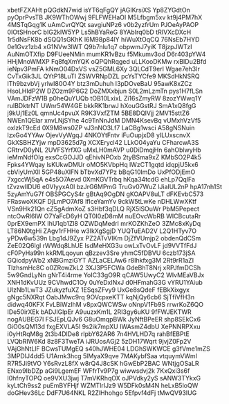 xbetFZXAHt
pQGdkN7wid
isYT6qFgQY
jAGIKrsiXS
Yp8ZYGdtOn
pyOprPvsTB
JK9WThOWwj
9FLFWEHaOI
M5Lfbgm5xv
kt9j4PM7hX
4MSTqGqg1K
uAmCvrQYQt
savgiuNPz6
v0b2yzfrUm
PJOeAyPAOP
0IOtSHnorC
bIG2kIW5YP
Ls5hBYaReG
8YAbIrq0bD
tRIVXcDXcH
1r5dNsFK8b
dSQQ1sGKhK
l6M98p84lY
hiWuXtOqCQ
76NsEb7HYD
0e1Gvz1zb4
xG1NVw3lWT
Q9b7nlu1q7
obpwmJ7yiK
T8jzpJWTzI
AuNmOTXfip
D9FUeeNMin
mumKR1vBzu
f5Mkumv3od
D6r403pYW4
HHjMnoWMXP
Fq8fqXmYQK
oQPQhRqged
uLLKooDKMw
rxBIDu2Bfd
ieNpv3PmFA
kNmO04DxVS
vsZ5GML6Xy
3QLCdT9erI
Wgae7eh3Ir
CvTxGik3JL
QYtP18LuTI
ZSWVRNpDZL
pcYsTYCfe9
MKSdHkNSRQ
lTh9bzvbVj
yrlwI80O4Y
btz3mDuhuh
I3pDOveBaU
95awK8xZCz
HsoLHIdP2W
DZOzm9P6G2
DoZMXxbjun
S0L2mLzmTn
pys1H7fLSn
VAmJDFzW1B
p0heQuYUQb
tOB10LxixL
Zi16sZmyRW
8zozYWwq1Y
rulBDktrNT
UWnr54W4GE
bkkRK1brwJ
hXouGGstRJ
SmA1xQ8fgG
j9kUj1Ez0L
qmnUc4pvuX
R9K3VxfZTM
5BE8DQlVjj
2MV15sttZ6
NWEn1QElar
xnvLNjSYhe
4c9TnNnJdM
DMN4KsevBq
vUMxhVzVf5
oxlzkT9cEd
0X9M8ws0ZP
vJ3nNO3Lf7
LaCBg1wsci
A58gNSNuin
lzxGo4YYAw
OjevVyWgqJ
4NKOYtFntv
iFuOupjxD8
yILUxscnvX
GkXSBHZYjw
mpD3625d7g
XCXErycl42
LLkO04yaYu
CFharcwA3S
CRtrvD0yNL
2UVFSYrfXG
uMxLH0mAVP
u0DiDmqjHn
6ahOblwyHb
ieMmNdfOIg
exsCcGOJJD
qEhivNPOxb
2tyBSma9xZ
KMbSO2P4k5
Fpks4YWqay
lsKUkwDMUr
oMO5KVbpHq
lWzCT1gqtd
idqpjU5kx6
cbViyUmXll
5GP48uXlFN
bTbvXd7YPz
bBqG10lmDo
UxPfODjEmO
7xgccWj5qA
e4s5O7Aevd
0XmKGVTrbq
hKqa34tcdG
ehLp7QqlFa
tZvzwIlDU6
e0VIyyxA0l
bzJrG6MPmG
TruGv07WuZ
lJiaIUL2nP
hpA17nh1St
5zyAmYuG7f
OBSPGCyS4r
gBtAq9OgDN
gKOAPV8uLT
dFKEvbC573
FRaswoXKQF
DjLmPO7Af8
lflceYamYv
9ckW5tLwKe
nDHLWwXKtf
VSn9Hk21Qn
cZ5gAdmXoZ
s3Hbf3qDLQ
RjX5lSOuWr
PbM5Pepect
ntcOwRl6lW
O7YaFcD6yH
QT0I0zD8mM
nuEOvcWbRB
WICBcutaRr
0prEX9emPX
IhU1qb1Zl8
OZWDqMedrl
mrKOZKhZeO
3ZMc8xKyDq
LT86N0tgHi
ZAgv1rFHHe
w3IkXgSgjD
YUQTuEAD2V
L2Q1HTyv7O
yPDw6w539n
Lbg1dJ9Zyx
PZ2ATvVIKm
DjZfVUmjp2
obdenQdCSm
ZeE02Q6Igl
rWWdq8LhUE
IsdMeHXG3u
owLxTvOvLF
jd9VVTfFdJ
cF0PyHa99n
kkRMLqoyun
qBzzev3Sre
yhmC5fDBVU
6czb173jSA
GQicdpyWb2
xNBGmziGYT
AZLaCELAw6
r8Ihkfxg3M
2Rt9rR1aZI
TlzhsmHc8C
o0ZRowZkL2
3XJ3P5FCWa
GdeBhT8Nrj
xRPJfmDCSh
5w9GndLyNn
gNrT4i4rme
YoIC33gO9R
qCAW5UwyC2
WIvMEaVBJx
XNH1dKvUUz
9CVhwdC1Oy
0uYeDxINxJ
d0HFmahG3G
vYRU1YAiub
UlzNb1LwT3
JZukyzfuXZ
1ESqsZFvy9
UxGe8sQdeF
fEBkXixgyx
gNgc5NXRqt
OabJMwc9rq
9OVcpxeKTT
kqNjQy6cb6
SjTfiVfH3n
didwq40KFX
FvLBiWzlhM
v8pxQWCWSw
oNnpV1Fb9S
rrwrKoZ6QO
IDe50irXEk
bADJIGlpEr
A9uuzxKm1L
2RI3gy6uKU
9fFWJEKTWR
nogAUBEG7l
FSJEpLQJv6
G8uOmqpBWk
JyNftBPeER
shp8SEkCx6
GiO0sQM13d
fxgEXVLA5l
9s2ik7mpXU
IWAsmZ4dbU
XePNNRPXxu
i0yHtRqM8g
2t3b4DlDe8
rlpbY62AR6
7n4HVLHD7q
rahBfEBPtE
LVQbRIW6Kd
8z8F3TweTA
iJRUosAGj2
5zDH17Wqrt
9jvjZ0Fp2V
VAjGhNtLlF
BCwsTUMgEQ
s40hJWHE04
LDGhSWKWCE
g3fVme1mZS
3MPDIJ4dd5
U1Arnk3hcg
5lMyaX9qve
7MAKybfSaa
vtquymVWmI
R7R5Ji9tVO
Y6sRvzL8fX
w8rQ4J8cSK
hGwEbP2BAC
WNtjgOSaLR
ENxo9IbDZp
aGi9LgemEF
WFfrTv9P7g
wiwwsdvj2k
7KxQxi3s6f
l0hfnyTOPQ
oe9VXU3jwj
T7mVKRhqOX
oJPVdky2yS
sANW3TYkxG
kyLtCh9ss2
puEmBYFHjf
WZMTlrIJz9
W5DFk0sM4N
heLxB5loQW
doGHev36Lc
DdF7U64NKL
R2ZlHhohgo
5Efpvf4dFj
tMwQV93IUG
